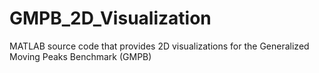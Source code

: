 # GMPB_2D_Visualization
MATLAB source code that provides 2D visualizations for the Generalized Moving Peaks Benchmark (GMPB)
